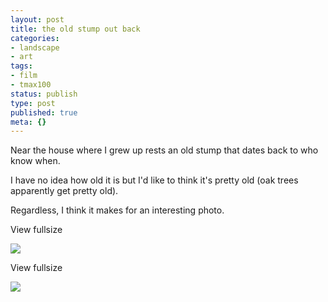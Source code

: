 ```yaml
---
layout: post
title: the old stump out back
categories:
- landscape
- art
tags:
- film
- tmax100
status: publish
type: post
published: true
meta: {}
---
```


Near the house where I grew up rests an old stump that dates back to who know when.



I have no idea how old it is but I'd like to think it's pretty old (oak trees apparently get pretty old). 

Regardless, I think it makes for an interesting photo.
































































 

  
  
    
View fullsize
              
          
![](/squarespace_images/content_v1_50dcc98be4b0c2f49762636c_1374629023563-ME27K3K0WQI7L7L6Z7XR_tree+stumpBig.jpg_)
  













































 

  
  
    
View fullsize
              
          
![](/squarespace_images/content_v1_50dcc98be4b0c2f49762636c_1374629041297-N3UA91JSJ9URPW7AF8CI_tree+stump+distance.jpg_)

